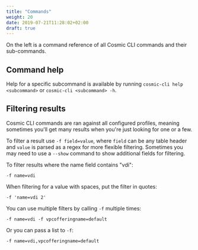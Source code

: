 ```yaml
---
title: "Commands"
weight: 20
date: 2019-07-21T11:28:02+02:00
draft: true
---
```


On the left is a command reference of all Cosmic CLI commands and their sub-commands.

## Command help

Help for a specific subcommand is available by running `cosmic-cli help <subcommand>` or `cosmic-cli <subcommand> -h`.

## Filtering results

Cosmic CLI commands are ran against all configured profiles, meaning sometimes you'll get many results when you're just looking for one or a few.

To filter a result use `-f field=value`, where `field` can be any table header and `value` is parsed as a regex for more flexible filtering. Sometimes you may need to use a `--show` command to show additional fields for filtering.

To filter results where the name field contains "vdi":

```text
-f name=vdi
```

When filtering for a value with spaces, put the filter in quotes:

```text
-f 'name=vdi 2'
```

You can use multiple filters by calling `-f` multiple times:

```text
-f name=vdi -f vpcofferingname=default
```

Or you can pass a list to `-f`:

```text
-f name=vdi,vpcofferingname=default
```
